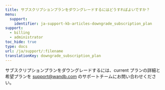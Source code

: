 ```yaml
---
title: サブスクリプションプランをダウングレードするにはどうすればよいですか？
menu:
  support:
    identifier: ja-support-kb-articles-downgrade_subscription_plan
support:
  - billing
  - administrator
toc_hide: true
type: docs
url: /ja/support/:filename
translationKey: downgrade_subscription_plan
---
```

サブスクリプションプランをダウングレードするには、current プランの詳細と希望プランを support@wandb.com のサポートチームにお問い合わせください。